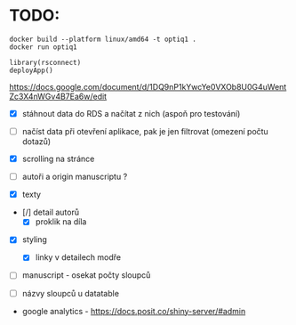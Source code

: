 # TODO:

```
docker build --platform linux/amd64 -t optiq1 .
docker run optiq1
```

```
library(rsconnect)
deployApp()
```

https://docs.google.com/document/d/1DQ9nP1kYwcYe0VXOb8U0G4uWentZc3X4nWGv4B7Ea6w/edit

- [x] stáhnout data do RDS a načítat z nich (aspoň pro testování)
- [ ] načíst data při otevření aplikace, pak je jen filtrovat (omezení počtu dotazů)


- [x] scrolling na stránce
- [ ] autoři a origin manuscriptu ?
- [x] texty
- [/] detail autorů
    - [x] proklik na díla
- [x] styling
    - [x] linky v detailech modře
    
- [ ] manuscript - osekat počty sloupců
- [ ] názvy sloupců u datatable
    

    
- google analytics - https://docs.posit.co/shiny-server/#admin